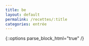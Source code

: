 ```yaml
---
title: be
layout: default
permalink: /recettes/:title
categories: entrée
---
```


{::options parse_block_html="true" /}

<div id="main" class='content'>

</div>